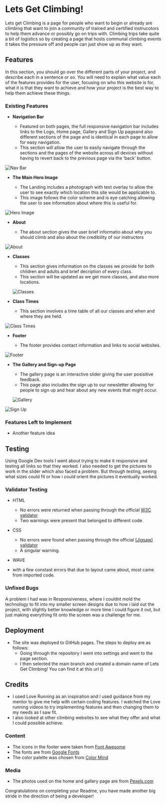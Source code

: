 # Lets Get Climbing!
Lets get Climbing is a page for people who want to begin or already are climbing that want to join a community of trained and certified instrucotors to help them advance or possibly go on trips with. Climbing trips take quite a bit of logistics so by creating a page that hosts communal climbing events it takes the pressure off and people can just show up as they want. 


## Features 

In this section, you should go over the different parts of your project, and describe each in a sentence or so. You will need to explain what value each of the features provides for the user, focusing on who this website is for, what it is that they want to achieve and how your project is the best way to help them achieve these things.

### Existing Features

- __Navigation Bar__

  - Featured on both pages, the full responsive navigation bar includes links to the Logo, Home page, Gallery and Sign Up pageand also different sections of the page and is identical in each page to allow for easy navigation.
  - This section will allow the user to easily navigate through the sections and the pages of the website across all devices without having to revert back to the previous page via the ‘back’ button. 

![Nav Bar](assets/images/Navigation.png)

- __The Main Hero Image__

  - The Landing includes a photograph with text overlay to allow the user to see exactly which location this site would be applicable to. 
  - This image follows the color scheme and is eye catching allowing the user to see information about where this is useful for.

![Hero Image](assets/images/HeroImage.png)

- __About__

  - The about section gives the user brief informatio about why you should climb and also about the credibility of our instructors

![About](assets/images/Aboutsection.png)

- __Classes__

  - This section gives information on the classes we provide for both children and adults and brief decription of every class.
  - This section will be updated as we get more classes, and also more locations.

  ![Classes](assets/images/ClassTimes.png)

- __Class Times__ 

  - This section involves a time table of all our classes and when and where they are held.
 
 ![Class Times](assets/images/Classes.png)




- __Footer__

  - The footer provides contact information and links to social websites.

![Footer](assets/images/footer.png)



- __The Gallery and Sign-up Page__

  - The gallery page is an interactive slider giving the user posisitive feedback.
  - This page also includes the sign up to our newsletter allowing for people to sign up and hear about any new events that might occur.

  ![Gallery](assets/images/Gallery.png)

![Sign Up](assets/images/Signup.png)

### Features Left to Implement

- Another feature idea

## Testing 

Using Google Dev tools I went about trying to make it responsive and testing all links so that they worked.
I also needed to get the pictures to work in the slider which also faced a problem. 
But through testing, seeing what sizes could fit or how i could orient the pictures it eventually worked. 



### Validator Testing 

- HTML
  - No errors were returned when passing through the official [W3C validator](https://validator.w3.org/nu/?doc=https%3A%2F%2Fcode-institute-org.github.io%2Flove-running-2.0%2Findex.html)
  - Two warnings were present that belonged to different code.
- CSS
  - No errors were found when passing through the official [(Jigsaw) validator](https://jigsaw.w3.org/css-validator/validator?uri=https%3A%2F%2Fvalidator.w3.org%2Fnu%2F%3Fdoc%3Dhttps%253A%252F%252Fcode-institute-org.github.io%252Flove-running-2.0%252Findex.html&profile=css3svg&usermedium=all&warning=1&vextwarning=&lang=en#css)
  - A singular warning.

- WAVE
 - with a few constast errors that due to layout came about, most came from imported code.

### Unfixed Bugs

A problem I had was in Responsiveness, where I couldnt mold the technology to fit into my smaller screen designs due to how i laid out the project, with slightly better knowledge or more time I could figure it out, but just making everything fit onto the screen was a challenge for me. 

## Deployment

- The site was deployed to GitHub pages. The steps to deploy are as follows: 
  - Going through the repository I went into settings and went to the page section.
  - I then selected the main branch and created a domain name of Lets Get Climbing!
  You can find it at this url ()


## Credits 

- I used Love Running as an inspiration and I used guidance from my mentor to give me help with certain coding features. I watched the Love running videos to try implementing features and then changing them to my needs as I saw fit.
- I also looked at other climbing websites to see what they offer and what I could possible achieve.

### Content 
- The icons in the footer were taken from [Font Awesome](https://fontawesome.com/)
- The fonts are from [Google Fonts](https://fonts.google.com/)
- The color palette was chosen from [Color Mind](http://colormind.io/)

### Media

- The photos used on the home and gallery page are from [Pexels.com](https://www.pexels.com/)

Congratulations on completing your Readme, you have made another big stride in the direction of being a developer! 

